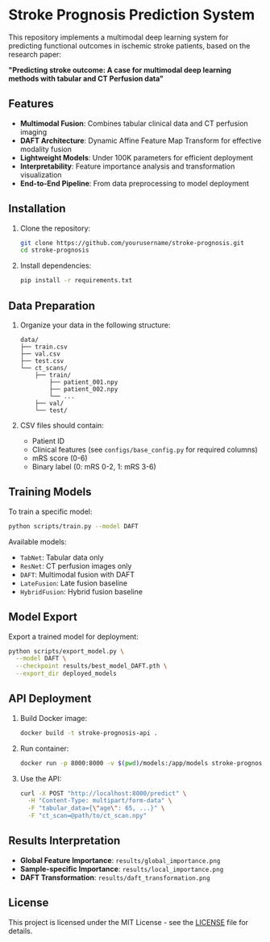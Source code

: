 # Stroke Prognosis Prediction System

This repository implements a multimodal deep learning system for predicting functional outcomes in ischemic stroke patients, based on the research paper:

**"Predicting stroke outcome: A case for multimodal deep learning methods with tabular and CT Perfusion data"**

## Features

- **Multimodal Fusion**: Combines tabular clinical data and CT perfusion imaging
- **DAFT Architecture**: Dynamic Affine Feature Map Transform for effective modality fusion
- **Lightweight Models**: Under 100K parameters for efficient deployment
- **Interpretability**: Feature importance analysis and transformation visualization
- **End-to-End Pipeline**: From data preprocessing to model deployment

## Installation

1. Clone the repository:
   ```bash
   git clone https://github.com/yourusername/stroke-prognosis.git
   cd stroke-prognosis
   ```

2. Install dependencies:
   ```bash
   pip install -r requirements.txt
   ```

## Data Preparation

1. Organize your data in the following structure:
   ```
   data/
   ├── train.csv
   ├── val.csv
   ├── test.csv
   └── ct_scans/
       ├── train/
           ├── patient_001.npy
           ├── patient_002.npy
           └── ...
       ├── val/
       └── test/
   ```

2. CSV files should contain:
   - Patient ID
   - Clinical features (see `configs/base_config.py` for required columns)
   - mRS score (0-6)
   - Binary label (0: mRS 0-2, 1: mRS 3-6)

## Training Models

To train a specific model:
```bash
python scripts/train.py --model DAFT
```

Available models:
- `TabNet`: Tabular data only
- `ResNet`: CT perfusion images only
- `DAFT`: Multimodal fusion with DAFT
- `LateFusion`: Late fusion baseline
- `HybridFusion`: Hybrid fusion baseline

## Model Export

Export a trained model for deployment:
```bash
python scripts/export_model.py \
  --model DAFT \
  --checkpoint results/best_model_DAFT.pth \
  --export_dir deployed_models
```

## API Deployment

1. Build Docker image:
   ```bash
   docker build -t stroke-prognosis-api .
   ```

2. Run container:
   ```bash
   docker run -p 8000:8000 -v $(pwd)/models:/app/models stroke-prognosis-api
   ```

3. Use the API:
   ```bash
   curl -X POST "http://localhost:8000/predict" \
     -H "Content-Type: multipart/form-data" \
     -F "tabular_data={\"age\": 65, ...}" \
     -F "ct_scan=@path/to/ct_scan.npy"
   ```

## Results Interpretation

- **Global Feature Importance**: `results/global_importance.png`
- **Sample-specific Importance**: `results/local_importance.png`
- **DAFT Transformation**: `results/daft_transformation.png`

## License

This project is licensed under the MIT License - see the [LICENSE](LICENSE) file for details.